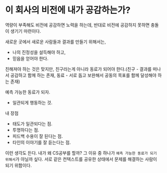 # 이 회사의 비전에 내가 공감하는가?

역량이 부족해도 비전에 공감하면 노력을 하는데, 반대로 비전에 공감하지 못하면 충돌이 생기기 마련이다.

새로운 곳에서 새로운 사람들과 결과를 만들기 위해서는,

- 나의 진정성을 설득해야 하고,
- 믿음을 얻어야 한다.

친해져야 하는 것은 맞지만, 친구라는게 아니라 동료가 되어야 한다.(친구 - 결과를 떠나서 공감하고 함께 하는 존재, 동료 - 서로 돕고 보완해서 공동의 목표를 함께 달성해야 하는 존재)

예측 가능한 동료가 되자.

- 일관되게 행동하는 것.

내 장점

- 태도가 일관되다는 점.
- 투명하다는 점.
- 피드백 수용이 잘 된다는 점.
- 타인의 이야기를 잘 듣는다는 점.

이런 생각도 든다. 내가 왜 CS공부를 할까? 그 이유 중 하나가 `예측 가능한 동료가 되기 위해서`가 아닐까 싶다. 서로 같은 컨텍스트를 공유한 상태에서 문제를 해결하는 사람이 되기 위함이다.
